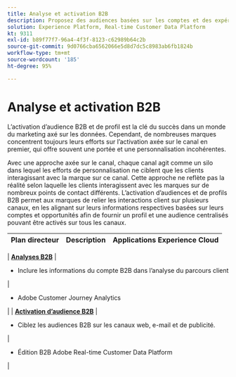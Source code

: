 ```yaml
---
title: Analyse et activation B2B
description: Proposez des audiences basées sur les comptes et des expériences client centrées sur les profils grâce à Real-time Customer Data Platform.
solution: Experience Platform, Real-time Customer Data Platform
kt: 9311
exl-id: b89f77f7-96a4-4f3f-8123-c62989b64c2b
source-git-commit: 9d0766cba6562066e5d8d7dc5c8983ab6fb1824b
workflow-type: tm+mt
source-wordcount: '185'
ht-degree: 95%

---
```


# Analyse et activation B2B

L’activation d’audience B2B et de profil est la clé du succès dans un monde du marketing axé sur les données. Cependant, de nombreuses marques concentrent toujours leurs efforts sur l’activation axée sur le canal en premier, qui offre souvent une portée et une personnalisation incohérentes.

Avec une approche axée sur le canal, chaque canal agit comme un silo dans lequel les efforts de personnalisation ne ciblent que les clients interagissant avec la marque sur ce canal. Cette approche ne reflète pas la réalité selon laquelle les clients interagissent avec les marques sur de nombreux points de contact différents. L’activation d’audiences et de profils B2B permet aux marques de relier les interactions client sur plusieurs canaux, en les alignant sur leurs informations respectives basées sur leurs comptes et opportunités afin de fournir un profil et une audience centralisés pouvant être activés sur tous les canaux.

| Plan directeur | Description | Applications Experience Cloud |
|---|---|---|

| **[Analyses B2B](https://experienceleague.adobe.com/docs/analytics-platform/using/cja-usecases/b2b.html)** | <ul><li>Inclure les informations du compte B2B dans l’analyse du parcours client</li></ul>|<ul><li>Adobe Customer Journey Analytics</li></ul>|
| **[Activation d’audience B2B](b2bactivation.md)** | <ul><li>Ciblez les audiences B2B sur les canaux web, e-mail et de publicité.</li></ul>|<ul><li>Édition B2B Adobe Real-time Customer Data Platform</li></ul>|

